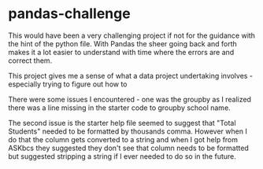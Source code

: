 # pandas-challenge

This would have been a very challenging project if not for the guidance with the hint of the python file. With Pandas the sheer going back and forth makes it a lot easier to understand with time where the errors are and correct them. 

This project gives me a sense of what a data project undertaking involves - especially trying to figure out how to 

There were some issues I encountered - one was the groupby as I realized there was a line missing in the starter code to groupby school name.

The second issue is the starter help file seemed to suggest that "Total Students" needed to be formatted by thousands comma. However when I do that the column gets converted to a string and when I got help from ASKbcs they suggested they don't see that column needs to be formatted but suggested stripping a string if I ever needed to do so in the future. 